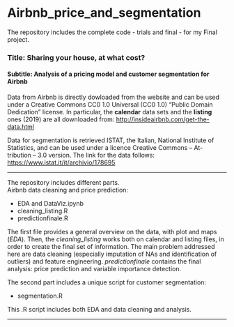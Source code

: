# Airbnb_price_and_segmentation

The repository includes the complete code - trials and final - for my Final project.

### Title: Sharing your house, at what  cost?
#### Subtitle: Analysis of a pricing model and customer segmentation for Airbnb


Data from Airbnb is directly dowloaded from the website and can be used under a Creative Commons CC0 1.0 Universal (CC0 1.0) “Public Domain Dedication” license. In particular, the **calendar** data sets and the **listing** ones (2019) are all downloaded from:
<http://insideairbnb.com/get-the-data.html>


Data for segmentation is retrieved ISTAT, the Italian, National Institute of Statistics, and can be used under a licence Creative Commons – At- tribution – 3.0 version. The link for the data follows: 
<https://www.istat.it/it/archivio/178695>

***

The repository includes different parts.  
Airbnb data cleaning and price prediction:  
* EDA and DataViz.ipynb
* cleaning_listing.R
* predictionfinale.R  

The first file provides a general overview on the data, with plot and maps (*EDA*). Then, the *cleaning_listing* works both on calendar and listing files, in order to create the final set of information. The main problem addressed here are data cleaning (especially imputation of NAs and identification of outliers) and feature engineering. *predictionfinale* contains the final analysis: price prediction and variable importance detection.


The second part includes a unique script for customer segmentation:  
* segmentation.R  

This .R script includes both EDA and data cleaning and analysis.
***
